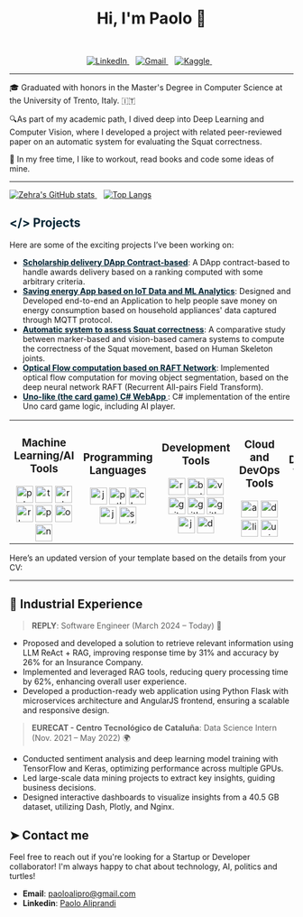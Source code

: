 <h1 align="center">Hi, I'm Paolo 👋</h1>

<br>
<p align='center'>
 <a href="https://www.linkedin.com/in/paolo-aliprandi/">
   <img src="https://img.shields.io/badge/LinkedIn-0077B5?style=for-the-badge&logo=linkedin&logoColor=white" alt="LinkedIn">
 </a>&nbsp;&nbsp;
 <a href="mailto:paoloalipro@gmail.com">
   <img src="https://img.shields.io/badge/Gmail-D14836?style=for-the-badge&logo=gmail&logoColor=white" alt="Gmail">
 </a>&nbsp;&nbsp;
 <a href="https://www.kaggle.com/paoloaliprandi00">
   <img src="https://img.shields.io/badge/Kaggle-20BEFF?style=for-the-badge&logo=kaggle&logoColor=white" alt="Kaggle">
 </a>&nbsp;&nbsp;
</p>

---
🎓 Graduated with honors in the Master's Degree in Computer Science at the University of Trento, Italy. 🇮🇹

🔍As part of my academic path, I dived deep into Deep Learning and Computer Vision, where I developed a project with related peer-reviewed paper on an automatic system for evaluating the Squat correctness.

🌿 In my free time, I like to workout, read books and code some ideas of mine.

---


<div align="left">
 <a href="https://github.com/paolo-aliprandi">
   <img src="https://github-readme-stats.vercel.app/api?username=paolo-aliprandi&theme=shadow_blue&show_icons=true&show=reviews,prs_merged,prs_merged_percentage&" alt="Zehra's GitHub stats" />
 </a>&nbsp;&nbsp;
 <a href="https://github.com/paolo-aliprandi">
   <img src="https://github-readme-stats.vercel.app/api/top-langs?username=paolo-aliprandi&hide=html,scss,stylus,blade,jupyter%20notebook,css,batchfile,dockerfile,typescript&theme=shadow_blue&show_icons=true&size_weight=0.5&count_weight=0.5" alt="Top Langs" />
 </a>
</div>




<h2 style="color: #002333;">&#x003C;&#x002F;&#x003E; Projects</h2>

Here are some of the exciting projects I’ve been working on:

- **<a href="https://github.com/paolo-aliprandi/Blockchain-Project" style="color: #002333;">Scholarship delivery DApp Contract-based</a>**: A DApp contract-based to handle awards delivery based on a ranking computed with some arbitrary criteria.
- **<a href="https://github.com/paolo-aliprandi/SmartHome" style="color: #002333;">Saving energy App based on IoT Data and ML Analytics</a>**: Designed and Developed end-to-end an Application to help people save money on energy consumption based on household appliances' data captured through MQTT protocol.
- **<a href="https://github.com/paolo-aliprandi/Squat-Analysis-CVproj" style="color: #002333;">Automatic system to assess Squat correctness</a>**: A comparative study between marker-based and vision-based camera systems to compute the correctness of the Squat movement, based on Human Skeleton joints.
- **<a href="https://github.com/paolo-aliprandi/VisualisingRAFTOpticalFlow" style="color: #002333;">Optical Flow computation based on RAFT Network</a>**: Implemented optical flow computation for moving object segmentation, based on the deep neural network RAFT (Recurrent All-pairs Field Transform).
- **<a href="https://github.com/paolo-aliprandi/UnoWebApp" style="color: #002333;">Uno-like (the card game) C# WebApp </a>**: C# implementation of the entire Uno card game logic, including AI player.



<table>
 <tr>
   <td align="center">
     <h3>Machine Learning/AI Tools </h3>
     <img src="https://cdn.jsdelivr.net/gh/devicons/devicon/icons/pytorch/pytorch-original.svg" height="30" alt="pytorch logo" title="PyTorch" />
     <img src="https://cdn.jsdelivr.net/gh/devicons/devicon/icons/tensorflow/tensorflow-original.svg" height="30" alt="tensorflow logo" title="TensorFlow" />
     <img src="https://cdn.jsdelivr.net/gh/devicons/devicon/icons/rstudio/rstudio-original.svg" height="30" alt="rstudio logo" title="RStudio" />
     <img src="https://cdn.jsdelivr.net/gh/devicons/devicon/icons/r/r-original.svg" height="30" alt="r logo" title="R" />
     <img src="https://cdn.jsdelivr.net/gh/devicons/devicon/icons/pandas/pandas-original.svg" height="30" alt="pandas logo" title="Pandas" />
     <img src="https://cdn.jsdelivr.net/gh/devicons/devicon/icons/opencv/opencv-original.svg" height="30" alt="opencv logo" title="OpenCV" />
     <img src="https://cdn.jsdelivr.net/gh/devicons/devicon/icons/numpy/numpy-original.svg" height="30" alt="numpy logo" title="NumPy" />
   </td>
   <td align="center">
     <h3>Programming Languages</h3>
     <img src="https://cdn.jsdelivr.net/gh/devicons/devicon/icons/javascript/javascript-original.svg" height="30" alt="javascript logo" title="JavaScript" />
     <img src="https://cdn.jsdelivr.net/gh/devicons/devicon/icons/python/python-original.svg" height="30" alt="python logo" title="Python" />
     <img src="https://cdn.jsdelivr.net/gh/devicons/devicon/icons/c/c-original.svg" height="30" alt="c logo" title="C" />
     <img src="https://cdn.jsdelivr.net/gh/devicons/devicon/icons/java/java-original.svg" height="30" alt="java logo" title="Java" />
     <img src="https://cdn.jsdelivr.net/gh/devicons/devicon/icons/swift/swift-original.svg" height="30" alt="swift logo" title="Swift" />
   </td>
   <td align="center">
     <h3>Development Tools</h3>
     <img src="https://cdn.jsdelivr.net/gh/devicons/devicon/icons/react/react-original.svg" height="30" alt="react logo" title="React" />
     <img src="https://cdn.jsdelivr.net/gh/devicons/devicon/icons/bootstrap/bootstrap-original.svg" height="30" alt="bootstrap logo" title="Bootstrap" />
     <img src="https://cdn.jsdelivr.net/gh/devicons/devicon/icons/vscode/vscode-original.svg" height="30" alt="vscode logo" title="VSCode" />
     <img src="https://cdn.jsdelivr.net/gh/devicons/devicon/icons/git/git-original.svg" height="30" alt="git logo" title="Git" />
     <img src="https://cdn.jsdelivr.net/gh/devicons/devicon/icons/github/github-original.svg" height="30" alt="github logo" title="GitHub" />
     <img src="https://cdn.jsdelivr.net/gh/devicons/devicon/icons/gitlab/gitlab-original.svg" height="30" alt="gitlab logo" title="GitLab" />
     <img src="https://cdn.jsdelivr.net/gh/devicons/devicon/icons/jenkins/jenkins-line.svg" height="30" alt="jenkins logo" title="Jenkins" />
     <img src="https://cdn.jsdelivr.net/gh/devicons/devicon/icons/docker/docker-original.svg" height="30" alt="docker logo" title="Docker" />
   </td>
   <td align="center">
     <h3>Cloud and DevOps Tools</h3>
     <img src="https://cdn.jsdelivr.net/gh/devicons/devicon/icons/amazonwebservices/amazonwebservices-line-wordmark.svg" height="30" alt="amazonwebservices logo" title="AWS" />
     <img src="https://cdn.jsdelivr.net/gh/devicons/devicon/icons/docker/docker-original.svg" height="30" alt="docker logo" title="Docker" />
     <img src="https://cdn.jsdelivr.net/gh/devicons/devicon/icons/linux/linux-original.svg" height="30" alt="linux logo" title="Linux" />
     <img src="https://cdn.jsdelivr.net/gh/devicons/devicon/icons/unix/unix-original.svg" height="30" alt="unix logo" title="Unix" />
   </td>
   <td align="center">
     <h3>Design Tools</h3>
     <img src="https://cdn.jsdelivr.net/gh/devicons/devicon/icons/canva/canva-original.svg" height="30" alt="canva logo" title="Canva" />
     <img src="https://cdn.jsdelivr.net/gh/devicons/devicon/icons/figma/figma-original.svg" height="30" alt="figma logo" title="Figma" />
   </td>
 </tr>
</table>

Here’s an updated version of your template based on the details from your CV:

---

## 📂 Industrial Experience

> **REPLY**: Software Engineer (March 2024 – Today) 🏢
- Proposed and developed a solution to retrieve relevant information using LLM ReAct + RAG, improving response time by 31% and accuracy by 26% for an Insurance Company.
- Implemented and leveraged RAG tools, reducing query processing time by 62%, enhancing overall user experience.
- Developed a production-ready web application using Python Flask with microservices architecture and AngularJS frontend, ensuring a scalable and responsive design.

> **EURECAT - Centro Tecnológico de Cataluña**: Data Science Intern (Nov. 2021 – May 2022) 🌍
- Conducted sentiment analysis and deep learning model training with TensorFlow and Keras, optimizing performance across multiple GPUs.
- Led large-scale data mining projects to extract key insights, guiding business decisions.
- Designed interactive dashboards to visualize insights from a 40.5 GB dataset, utilizing Dash, Plotly, and Nginx.

## ➤ Contact me

Feel free to reach out if you're looking for a Startup or Developer collaborator! I'm always happy to chat about technology, AI, politics and turtles!

- **Email**: [paoloalipro@gmail.com](mailto:paoloalipro@gmail.com)
- **Linkedin**: [Paolo Aliprandi](linkedin.com/in/paolo-aliprandi)
